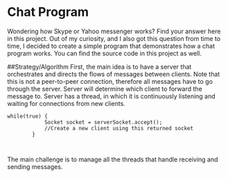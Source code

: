 # Chat Program

Wondering how Skype or Yahoo messenger works?
Find your answer here in this project. Out of my curiosity, and I also got this question from time to time, 
I decided to create a simple program that demonstrates how a chat program works. You can find the source code in this project as well.

##Strategy/Algorithm
First, the main idea is to have a server that orchestrates and directs the flows of messages between clients. Note that this is not a peer-to-peer connection, therefore all messages have to go through the server. Server will determine which client to forward the message to.
Server has a thread, in which it is continuously listening and waiting for connections from new clients.
``` 
while(true) {
			Socket socket = serverSocket.accept();
			//Create a new client using this returned socket
		}

	
```
The main challenge is to manage all the threads that handle receiving and sending messages. 

